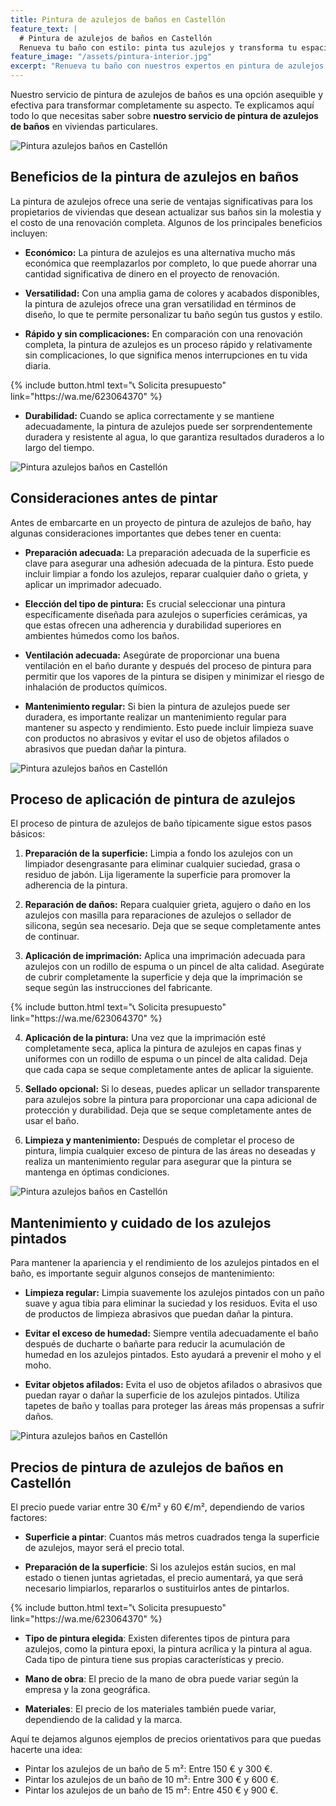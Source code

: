 ```yaml
---
title: Pintura de azulejos de baños en Castellón
feature_text: |
  # Pintura de azulejos de baños en Castellón
  Renueva tu baño con estilo: pinta tus azulejos y transforma tu espacio.
feature_image: "/assets/pintura-interior.jpg"
excerpt: "Renueva tu baño con nuestros expertos en pintura de azulejos en Castellón. Transformación garantizada en cada detalle."
---
```


Nuestro servicio de pintura de azulejos de baños es una opción asequible y efectiva para transformar completamente su aspecto. Te explicamos aquí todo lo que necesitas saber sobre **nuestro servicio de pintura de azulejos de baños** en viviendas particulares.

<img src="/assets/pintura azulejos baños castellon 1.jpeg" alt="Pintura azulejos baños en Castellón" class="center2">

## Beneficios de la pintura de azulejos en baños

La pintura de azulejos ofrece una serie de ventajas significativas para los propietarios de viviendas que desean actualizar sus baños sin la molestia y el costo de una renovación completa. Algunos de los principales beneficios incluyen:

- **Económico:** La pintura de azulejos es una alternativa mucho más económica que reemplazarlos por completo, lo que puede ahorrar una cantidad significativa de dinero en el proyecto de renovación.

- **Versatilidad:** Con una amplia gama de colores y acabados disponibles, la pintura de azulejos ofrece una gran versatilidad en términos de diseño, lo que te permite personalizar tu baño según tus gustos y estilo.

- **Rápido y sin complicaciones:** En comparación con una renovación completa, la pintura de azulejos es un proceso rápido y relativamente sin complicaciones, lo que significa menos interrupciones en tu vida diaria.

<div class="center2">
{% include button.html text="📞 Solicita presupuesto" link="https://wa.me/623064370" %}
</div>

- **Durabilidad:** Cuando se aplica correctamente y se mantiene adecuadamente, la pintura de azulejos puede ser sorprendentemente duradera y resistente al agua, lo que garantiza resultados duraderos a lo largo del tiempo.

<img src="/assets/pintura azulejos baños castellon 2.jpeg" alt="Pintura azulejos baños en Castellón" class="center2">

## Consideraciones antes de pintar

Antes de embarcarte en un proyecto de pintura de azulejos de baño, hay algunas consideraciones importantes que debes tener en cuenta:

- **Preparación adecuada:** La preparación adecuada de la superficie es clave para asegurar una adhesión adecuada de la pintura. Esto puede incluir limpiar a fondo los azulejos, reparar cualquier daño o grieta, y aplicar un imprimador adecuado.

- **Elección del tipo de pintura:** Es crucial seleccionar una pintura específicamente diseñada para azulejos o superficies cerámicas, ya que estas ofrecen una adherencia y durabilidad superiores en ambientes húmedos como los baños.

- **Ventilación adecuada:** Asegúrate de proporcionar una buena ventilación en el baño durante y después del proceso de pintura para permitir que los vapores de la pintura se disipen y minimizar el riesgo de inhalación de productos químicos.

- **Mantenimiento regular:** Si bien la pintura de azulejos puede ser duradera, es importante realizar un mantenimiento regular para mantener su aspecto y rendimiento. Esto puede incluir limpieza suave con productos no abrasivos y evitar el uso de objetos afilados o abrasivos que puedan dañar la pintura.

<img src="/assets/pintura azulejos baños castellon 3.jpeg" alt="Pintura azulejos baños en Castellón" class="center2">

## Proceso de aplicación de pintura de azulejos

El proceso de pintura de azulejos de baño típicamente sigue estos pasos básicos:

1. **Preparación de la superficie:** Limpia a fondo los azulejos con un limpiador desengrasante para eliminar cualquier suciedad, grasa o residuo de jabón. Lija ligeramente la superficie para promover la adherencia de la pintura.

2. **Reparación de daños:** Repara cualquier grieta, agujero o daño en los azulejos con masilla para reparaciones de azulejos o sellador de silicona, según sea necesario. Deja que se seque completamente antes de continuar.

3. **Aplicación de imprimación:** Aplica una imprimación adecuada para azulejos con un rodillo de espuma o un pincel de alta calidad. Asegúrate de cubrir completamente la superficie y deja que la imprimación se seque según las instrucciones del fabricante.

<div class="center2">
{% include button.html text="📞 Solicita presupuesto" link="https://wa.me/623064370" %}
</div>

4. **Aplicación de la pintura:** Una vez que la imprimación esté completamente seca, aplica la pintura de azulejos en capas finas y uniformes con un rodillo de espuma o un pincel de alta calidad. Deja que cada capa se seque completamente antes de aplicar la siguiente.

5. **Sellado opcional:** Si lo deseas, puedes aplicar un sellador transparente para azulejos sobre la pintura para proporcionar una capa adicional de protección y durabilidad. Deja que se seque completamente antes de usar el baño.

6. **Limpieza y mantenimiento:** Después de completar el proceso de pintura, limpia cualquier exceso de pintura de las áreas no deseadas y realiza un mantenimiento regular para asegurar que la pintura se mantenga en óptimas condiciones.

<img src="/assets/pintura azulejos baños castellon 4.jpeg" alt="Pintura azulejos baños en Castellón" class="center2">

## Mantenimiento y cuidado de los azulejos pintados

Para mantener la apariencia y el rendimiento de los azulejos pintados en el baño, es importante seguir algunos consejos de mantenimiento:

- **Limpieza regular:** Limpia suavemente los azulejos pintados con un paño suave y agua tibia para eliminar la suciedad y los residuos. Evita el uso de productos de limpieza abrasivos que puedan dañar la pintura.

- **Evitar el exceso de humedad:** Siempre ventila adecuadamente el baño después de ducharte o bañarte para reducir la acumulación de humedad en los azulejos pintados. Esto ayudará a prevenir el moho y el moho.

- **Evitar objetos afilados:** Evita el uso de objetos afilados o abrasivos que puedan rayar o dañar la superficie de los azulejos pintados. Utiliza tapetes de baño y toallas para proteger las áreas más propensas a sufrir daños.

<img src="/assets/pintura azulejos baños castellon 5.jpeg" alt="Pintura azulejos baños en Castellón" class="center2">

## Precios de pintura de azulejos de baños en Castellón

El precio puede variar entre 30 €/m² y 60 €/m², dependiendo de varios factores:

- **Superficie a pintar**: Cuantos más metros cuadrados tenga la superficie de azulejos, mayor será el precio total.

- **Preparación de la superficie**: Si los azulejos están sucios, en mal estado o tienen juntas agrietadas, el precio aumentará, ya que será necesario limpiarlos, repararlos o sustituirlos antes de pintarlos.

<div class="center2">
{% include button.html text="📞 Solicita presupuesto" link="https://wa.me/623064370" %}
</div>

- **Tipo de pintura elegida**: Existen diferentes tipos de pintura para azulejos, como la pintura epoxi, la pintura acrílica y la pintura al agua. Cada tipo de pintura tiene sus propias características y precio.

- **Mano de obra**: El precio de la mano de obra puede variar según la empresa y la zona geográfica.

- **Materiales**: El precio de los materiales también puede variar, dependiendo de la calidad y la marca.

Aquí te dejamos algunos ejemplos de precios orientativos para que puedas hacerte una idea:

- Pintar los azulejos de un baño de 5 m²: Entre 150 € y 300 €.
- Pintar los azulejos de un baño de 10 m²: Entre 300 € y 600 €.
- Pintar los azulejos de un baño de 15 m²: Entre 450 € y 900 €.

